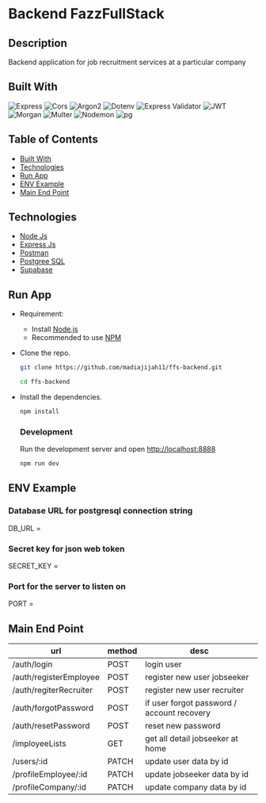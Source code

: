 # Backend FazzFullStack
##  Description
Backend application for job recruitment services at a particular company

## Built With
![Express](https://img.shields.io/badge/Express-v4.18.2-pink?style=flat)
![Cors](https://img.shields.io/badge/cors-v2.8.5-green?style=flat)
![Argon2](https://img.shields.io/badge/argon2-v0.30.2-blue?style=flat)
![Dotenv](https://img.shields.io/badge/dotenv-v16.0.3-orange?style=flat)
![Express Validator](https://img.shields.io/badge/expressvalidator-v6.14.2-red?style=flat)
![JWT](https://img.shields.io/badge/jwt-v8.5.1-navy?style=flat)
![Morgan](https://img.shields.io/badge/morgan-v1.10.0-cyan?style=flat)
![Multer](https://img.shields.io/badge/multer-v8.4.5-ray?style=flat)
![Nodemon](https://img.shields.io/badge/nodemon-v2.0.20-white?style=flat)
![pg](https://img.shields.io/badge/pg-v8.8.0-pink?style=flat)

## Table of Contents
- [Built With](#built-with)
- [Technologies](#technologies)
- [Run App](#run-app)
- [ENV Example](#env-example)
- [Main End Point](#main-end-point)


## Technologies
- [Node Js](https://nodejs.org/en/)
- [Express Js](https://expressjs.com/)
- [Postman](https://www.postman.com/)
- [Postgree SQL](https://www.postgresql.org/)
- [Supabase](https://supabase.com/)


## Run App
-   Requirement:

    -   Install [Node.js](https://nodejs.org)
    -   Recommended to use [NPM](https://www.npmjs.com/)

-   Clone the repo.

    ```bash
    git clone https://github.com/madiajijah11/ffs-backend.git
    ```

    ```bash
    cd ffs-backend
    ```

-   Install the dependencies.

    ```bash
    npm install
    ```

    ### Development

    Run the development server and open [http://localhost:8888](http://localhost:8888)

    ```bash
    npm run dev
    ```

## ENV Example
### Database URL for postgresql connection string
DB_URL =

### Secret key for json web token
SECRET_KEY =

### Port for the server to listen on
PORT =

## Main End Point
|url|method|desc|
|---|------|----|
|/auth/login|POST|login user|
|/auth/registerEmployee|POST|register new user jobseeker|
|/auth/regiterRecruiter|POST|register new user recruiter|
|/auth/forgotPassword|POST|if user forgot password / account recovery|
|/auth/resetPassword|POST|reset new password |
|/imployeeLists|GET|get all detail jobseeker at home|
|/users/:id|PATCH|update user data by id|
|/profileEmployee/:id|PATCH|update jobseeker data by id|
|/profileCompany/:id|PATCH|update company data by id|


